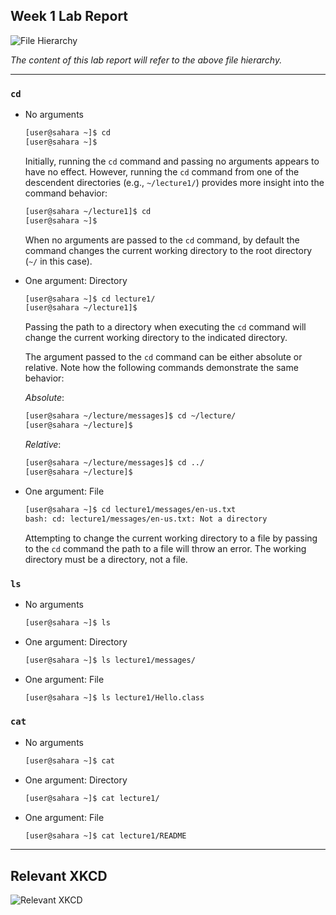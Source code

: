 ## Week 1 Lab Report

![File Hierarchy](https://jacoblee23.github.io/CSE-15L-Lab-Reports/assets/week-1/file-hierarchy.png)

*The content of this lab report will refer to the above file hierarchy.*

***

### `cd`

- No arguments

  ```bash
  [user@sahara ~]$ cd
  [user@sahara ~]$ 
  ```

  Initially, running the `cd` command and passing no arguments appears to have no effect. However, running the `cd` command from one of the descendent directories (e.g., `~/lecture1/`) provides more insight into the command behavior:

  ```bash
  [user@sahara ~/lecture1]$ cd
  [user@sahara ~]$ 
  ```

  When no arguments are passed to the `cd` command, by default the command changes the current working directory to the root directory (`~/` in this case).

- One argument: Directory

  ```bash
  [user@sahara ~]$ cd lecture1/
  [user@sahara ~/lecture1]$ 
  ```

  Passing the path to a directory when executing the `cd` command will change the current working directory to the indicated directory.

  The argument passed to the `cd` command can be either absolute or relative. Note how the following commands demonstrate the same behavior:


  *Absolute*:

  ```bash
  [user@sahara ~/lecture/messages]$ cd ~/lecture/
  [user@sahara ~/lecture]$ 
  ```

  *Relative*:

  ```bash
  [user@sahara ~/lecture/messages]$ cd ../
  [user@sahara ~/lecture]$ 
  ```

- One argument: File

  ```bash
  [user@sahara ~]$ cd lecture1/messages/en-us.txt
  bash: cd: lecture1/messages/en-us.txt: Not a directory
  ```

  Attempting to change the current working directory to a file by passing to the `cd` command the path to a file will throw an error. The working directory must be a directory, not a file.

### `ls`

- No arguments

  ```bash
  [user@sahara ~]$ ls
  ```

- One argument: Directory

  ```bash
  [user@sahara ~]$ ls lecture1/messages/
  ```

- One argument: File

  ```bash
  [user@sahara ~]$ ls lecture1/Hello.class
  ```

### `cat`

- No arguments

  ```bash
  [user@sahara ~]$ cat
  ```

- One argument: Directory

  ```bash
  [user@sahara ~]$ cat lecture1/
  ```

- One argument: File

  ```bash
  [user@sahara ~]$ cat lecture1/README
  ```

---

## Relevant XKCD

![Relevant XKCD](https://www.explainxkcd.com/wiki/images/b/bd/server_problem.png)
